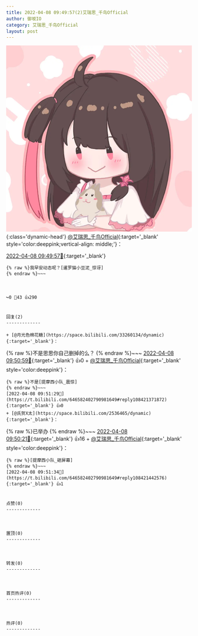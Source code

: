 ```yaml
---
title: 2022-04-08 09:49:57(2)艾瑞思_千鸟Official
author: 御坂IO
category: 艾瑞思_千鸟Official
layout: post
---
```


![img](/images/7e08840c56f251de28bdf766b647bd5fe9a5d50a.jpg){:class='dynamic-head'}
[@艾瑞思_千鸟Official](https://space.bilibili.com/1090010845/dynamic){:target='_blank' style='color:deeppink;vertical-align: middle;'}：

[2022-04-08 09:49:57🔗](https://t.bilibili.com/646582402790981649){:target='_blank'}

~~~
{% raw %}我早安动态呢？[暹罗猫小豆泥_惊讶]
{% endraw %}~~~



↪️0 💬43 👍290


回复(2)
-------------

+ [@月光色棉花糖](https://space.bilibili.com/33260134/dynamic){:target='_blank'}：
~~~
{% raw %}不是思思你自己删掉的么？
{% endraw %}~~~
[2022-04-08 09:50:59🔗](https://t.bilibili.com/646582402790981649#reply108421264784){:target='_blank'} 👍0
    + [@艾瑞思_千鸟Official](https://space.bilibili.com/1090010845/dynamic){:target='_blank' style='color:deeppink'}：
~~~
{% raw %}不是[提摩西小队_震惊]
{% endraw %}~~~
[2022-04-08 09:51:29🔗](https://t.bilibili.com/646582402790981649#reply108421371872){:target='_blank'} 👍0
+ [@氏贺X太](https://space.bilibili.com/2536465/dynamic){:target='_blank'}：
~~~
{% raw %}已举办
{% endraw %}~~~
[2022-04-08 09:50:21🔗](https://t.bilibili.com/646582402790981649#reply108421304016){:target='_blank'} 👍16
    + [@艾瑞思_千鸟Official](https://space.bilibili.com/1090010845/dynamic){:target='_blank' style='color:deeppink'}：
~~~
{% raw %}[提摩西小队_砸屏幕]
{% endraw %}~~~
[2022-04-08 09:51:34🔗](https://t.bilibili.com/646582402790981649#reply108421442576){:target='_blank'} 👍1


点赞(0)
-------------



置顶(0)
-------------



转发(0)
-------------



首页热评(0)
-------------



热评(0)
-------------



